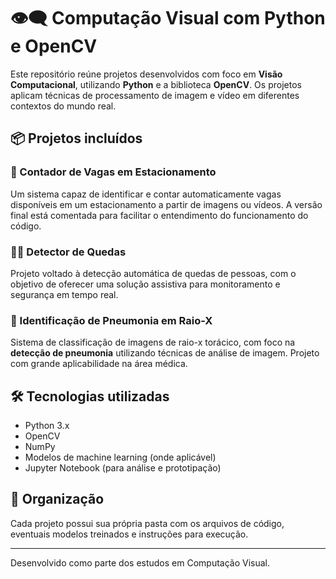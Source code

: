 # 👁️‍🗨️ Computação Visual com Python e OpenCV

Este repositório reúne projetos desenvolvidos com foco em **Visão Computacional**, utilizando **Python** e a biblioteca **OpenCV**. Os projetos aplicam técnicas de processamento de imagem e vídeo em diferentes contextos do mundo real.

## 📦 Projetos incluídos

### 🚗 Contador de Vagas em Estacionamento
Um sistema capaz de identificar e contar automaticamente vagas disponíveis em um estacionamento a partir de imagens ou vídeos. A versão final está comentada para facilitar o entendimento do funcionamento do código.

### 🧍‍♂️ Detector de Quedas
Projeto voltado à detecção automática de quedas de pessoas, com o objetivo de oferecer uma solução assistiva para monitoramento e segurança em tempo real.

### 🩻 Identificação de Pneumonia em Raio-X
Sistema de classificação de imagens de raio-x torácico, com foco na **detecção de pneumonia** utilizando técnicas de análise de imagem. Projeto com grande aplicabilidade na área médica.

## 🛠️ Tecnologias utilizadas
- Python 3.x
- OpenCV
- NumPy
- Modelos de machine learning (onde aplicável)
- Jupyter Notebook (para análise e prototipação)

## 📁 Organização
Cada projeto possui sua própria pasta com os arquivos de código, eventuais modelos treinados e instruções para execução.

---

Desenvolvido como parte dos estudos em Computação Visual.
